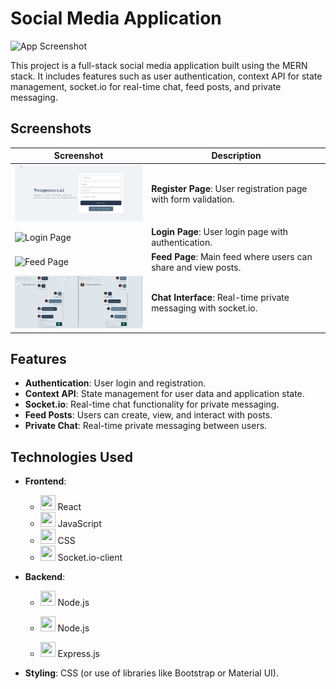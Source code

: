 # Social Media Application

![App Screenshot](./screenshots/feed.gif)

This project is a full-stack social media application built using the MERN stack. It includes features such as user authentication, context API for state management, socket.io for real-time chat, feed posts, and private messaging.

## Screenshots

| Screenshot | Description |
|------------|-------------|
| <img src="./screenshots/register.gif" alt="Register Page" width="300"/> | **Register Page**: User registration page with form validation. |
| <img src="./screenshots/login.gif" alt="Login Page" width="300"/> | **Login Page**: User login page with authentication. |
| <img src="./screenshots/share.gif" alt="Feed Page" width="300"/> | **Feed Page**: Main feed where users can share and view posts. |
| <img src="./screenshots/chat.gif" alt="Chat Interface" width="300"/> | **Chat Interface**: Real-time private messaging with socket.io. |


## Features

- **Authentication**: User login and registration.
- **Context API**: State management for user data and application state.
- **Socket.io**: Real-time chat functionality for private messaging.
- **Feed Posts**: Users can create, view, and interact with posts.
- **Private Chat**: Real-time private messaging between users.

## Technologies Used

- **Frontend**: 
  - <img src="https://upload.wikimedia.org/wikipedia/commons/a/a7/React-icon.svg" width="24" height="24" /> React
  - <img src="https://upload.wikimedia.org/wikipedia/commons/6/6a/JavaScript-logo.png" width="24" height="24" /> JavaScript
  - <img src="https://upload.wikimedia.org/wikipedia/commons/d/d5/CSS3_logo_and_wordmark.svg" width="24" height="24" /> CSS
  - <img src="https://upload.wikimedia.org/wikipedia/commons/9/96/Socket-io.svg" width="24" height="24" /> Socket.io-client
- **Backend**: 
  - <img src="https://upload.wikimedia.org/wikipedia/commons/d/d9/Node.js_logo.svg" width="24" height="24" /> Node.js
  - <img src="https://w7.pngwing.com/pngs/956/695/png-transparent-mongodb-original-wordmark-logo-icon-thumbnail.png" width="24" height="24" /> Node.js
    
  - <img src="https://upload.wikimedia.org/wikipedia/commons/6/64/Expressjs.png" width="24" height="24" /> Express.js


- **Styling**: CSS (or use of libraries like Bootstrap or Material UI).



